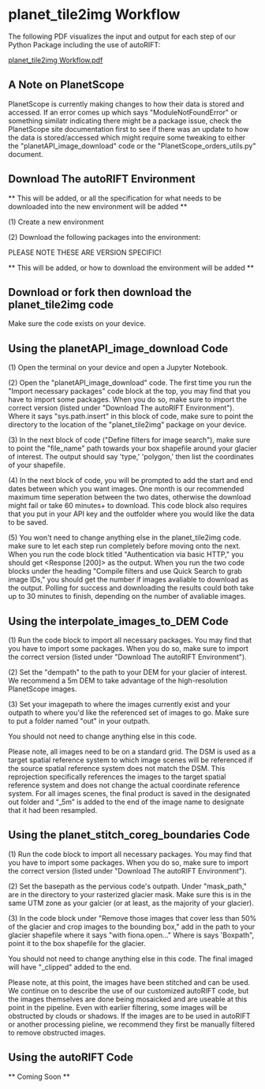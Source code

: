 # planet_tile2img Workflow

The following PDF visualizes the input and output for each step of our Python Package including the use of autoRIFT:

[planet_tile2img Workflow.pdf](https://github.com/CryoGARS-Glaciology/planet_tile2img/files/12516182/planet_tile2img.Workflow.pdf)

## A Note on PlanetScope
PlanetScope is currently making changes to how their data is stored and accessed. If an error comes up which says "ModuleNotFoundError" or something similatr indicating there might be a package issue, check the PlanetScope site documentation first to see if there was an update to how the data is stored/accessed which might require some tweaking to either the "planetAPI_image_download" code or the "PlanetScope_orders_utils.py" document.

## Download The autoRIFT Environment
** This will be added, or all the specification for what needs to be downloaded into the new environment will be added **

(1) Create a new environment

(2) Download the following packages into the environment:

PLEASE NOTE THESE ARE VERSION SPECIFIC!

** This will be added, or how to download the environment will be added **

## Download or fork then download the planet_tile2img code
Make sure the code exists on your device.

## Using the planetAPI_image_download Code
(1) Open the terminal on your device and open a Jupyter Notebook.

(2) Open the "planetAPI_image_download" code. The first time you run the "Import necessary packages" code block at the top, you may find that you have to import some packages. When you do so, make sure to import the correct version (listed under "Download The autoRIFT Environment"). Where it says "sys.path.insert" in this block of code, make sure to point the directory to the location of the "planet_tile2img" package on your device.

(3) In the next block of code ("Define filters for image search"), make sure to point the "file_name" path towards your box shapefile around your glacier of interest. The output should say 'type,' 'polygon,' then list the coordinates of your shapefile.

(4) In the next block of code, you will be prompted to add the start and end dates between which you want images. One month is our recommended maximum time seperation between the two dates, otherwise the download might fail or take 60 minutes+ to download. This code block also requires that you put in your API key and the outfolder where you would like the data to be saved.

(5) You won't need to change anything else in the planet_tile2img code. make sure to let each step run completely before moving onto the next. When you run the code block titled "Authentication via basic HTTP," you should get <Response [200]> as the output. When you run the two code blocks under the heading "Compile filters and use Quick Search to grab image IDs," you should get the number if images avaliable to download as the output. Polling for success and downloading the results could both take up to 30 minutes to finish, depending on the number of avaliable images.

## Using the interpolate_images_to_DEM Code
(1) Run the code block to import all necessary packages. You may find that you have to import some packages. When you do so, make sure to import the correct version (listed under "Download The autoRIFT Environment").

(2) Set the "dempath" to the path to your DEM for your glacier of interest. We recommend a 5m DEM to take advantage of the high-resolution PlanetScope images.

(3) Set your imagepath to where the images currently exist and your outpath to where you'd like the referenced set of images to go. Make sure to put a folder named "out" in your outpath.

You should not need to change anything else in this code.

Please note, all images need to be on a standard grid. The DSM is used as a target spatial reference system to which image scenes will be referenced if the source spatial reference system does not match the DSM. This reprojection specifically references the images to the target spatial reference system and does not change the actual coordinate reference system. For all images scenes, the final product is saved in the designated out folder and “_5m” is added to the end of the image name to designate that it had been resampled.

## Using the planet_stitch_coreg_boundaries Code
(1) Run the code block to import all necessary packages. You may find that you have to import some packages. When you do so, make sure to import the correct version (listed under "Download The autoRIFT Environment").

(2) Set the basepath as the pervious code's outpath. Under "mask_path," are in the directory to your rasterized glacier mask. Make sure this is in the same UTM zone as your galcier (or at least, as the majority of your glacier).

(3) In the code block under "Remove those images that cover less than 50% of the glacier and crop images to the bounding box," add in the path to your glacier shapefile where it says "with fiona.open..." Where is says 'Boxpath", point it to the box shapefile for the glacier.

You should not need to change anything else in this code. The final imaged will have "_clipped" added to the end.

Please note, at this point, the images have been stitched and can be used. We continue on to describe the use of our customized autoRIFT code, but the images themselves are done being mosaicked and are useable at this point in the pipeline. Even with earlier filtering, some images will be obstructed by clouds or shadows. If the images are to be used in autoRIFT or another processing pieline, we recommend they first be manually filtered to remove obstructed images.

## Using the autoRIFT Code
** Coming Soon **
